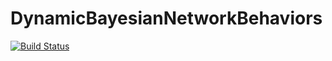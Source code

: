 # DynamicBayesianNetworkBehaviors

[![Build Status](https://travis-ci.org/tawheeler/DynamicBayesianNetworkBehaviors.jl.svg?branch=master)](https://travis-ci.org/tawheeler/DynamicBayesianNetworkBehaviors.jl)
